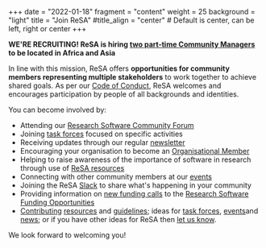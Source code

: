 +++
date = "2022-01-18"
fragment = "content"
weight = 25
background = "light"
title = "Join ReSA"
#title_align = "center" # Default is center, can be left, right or center
+++

**WE'RE RECRUITING! ReSA is hiring [two part-time Community Managers](https://docs.google.com/document/d/1FgRKdLr4wSrUabLluaWb93Q0W70I6MK3qSL8SqxYggk/edit) to be located in Africa and Asia**

In line with this mission, ReSA offers **opportunities for community members representing multiple stakeholders** to work together to achieve shared goals. As per our [Code of Conduct](./code-of-conduct/), ReSA welcomes and encourages participation by people of all backgrounds and identities.  

You can become involved by: 

  - Attending our [Research Software Community Forum](https://www.researchsoft.org/events/2022-06/)
  - Joining [task forces](./taskforces/) focused on specific activities 
  - Receiving updates through our regular [newsletter](./news/) 
  - Encouraging your organisation to become an [Organisational Member](https://www.researchsoft.org/membership/)
  - Helping to raise awareness of the importance of software in research through use of [ReSA resources](./resa-resources/)
  - Connecting with other community members at our [events](./events/) 
  - Joining the ReSA [Slack](https://researchsoft.slack.com/join/shared_invite/zt-1flmrglww-SoWjAK_5TJyqLU_~Jx697w#/shared-invite/email) to share what's happening in your community
  - Providing information on [new funding calls](https://forms.gle/r4Jw4swUd1SXigZc9) to the [Research Software Funding Opportunities](https://www.researchsoft.org/funding-opportunities/)
  - [Contributing](./contact/) [resources](https://www.researchsoft.org/resa-resources/) and [guidelines](https://www.researchsoft.org/guidelines/); ideas for [task forces](https://www.researchsoft.org/taskforces/), [events](https://www.researchsoft.org/events/)and [news](https://www.researchsoft.org/news/); or if you have other ideas for ReSA then [let us know](./contact/). 

We look forward to welcoming you! 
